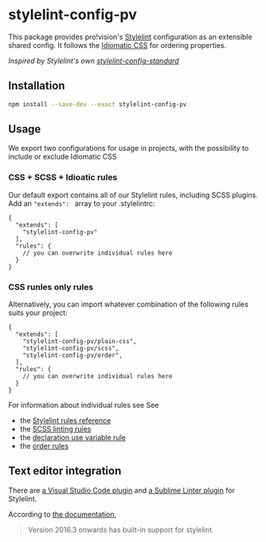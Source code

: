 # stylelint-config-pv

This package provides pro!vision's [Stylelint](https://github.com/stylelint/stylelint) configuration as an extensible shared config. It follows the [Idiomatic CSS](https://github.com/necolas/idiomatic-css) for ordering properties.

_Inspired by Stylelint's own [stylelint-config-standard](https://github.com/stylelint/stylelint-config-standard)_


## Installation
```bash
npm install --save-dev --exact stylelint-config-pv
```

## Usage

We export two configurations for usage in projects, with the possibility to include or exclude Idiomatic CSS

### CSS + SCSS + Idioatic rules

Our default export contains all of our Stylelint rules, including SCSS plugins.
Add an `"extends": ` array to your .stylelintrc:

```
{
  "extends": [
    "stylelint-config-pv"
  ],
  "rules": {
    // you can overwrite individual rules here
  }
}
```

### CSS runles only rules

Alternatively, you can import whatever combination of the following rules suits
your project:

```
{
  "extends": [
    "stylelint-config-pv/plain-css",
    "stylelint-config-pv/scss",
    "stylelint-config-pv/order",
  ],
  "rules": {
    // you can overwrite individual rules here
  }
}
```

For information about individual rules see
See
- the [Stylelint rules reference](http://stylelint.io/user-guide/rules/)
- the [SCSS linting rules](https://github.com/kristerkari/stylelint-scss#list-of-rules)
- the [declaration use variable rule](https://github.com/sh-waqar/stylelint-declaration-use-variable)
- the [order rules](https://github.com/hudochenkov/stylelint-order#list-of-rules)

## Text editor integration

There are [a Visual Studio Code plugin](https://github.com/shinnn/vscode-stylelint) and [a Sublime Linter plugin](https://github.com/vieron/stylelint-webpack-plugin) for Stylelint.

According to [the documentation](https://github.com/stylelint/stylelint/blob/master/docs/user-guide/complementary-tools.md#editor-plugins),

> Version 2016.3 onwards has built-in support for stylelint.
